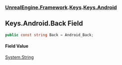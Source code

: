 ### [UnrealEngine.Framework](./UnrealEngine-Framework.md 'UnrealEngine.Framework').[Keys](./Keys.md 'UnrealEngine.Framework.Keys').[Keys.Android](./Keys-Android.md 'UnrealEngine.Framework.Keys.Android')
## Keys.Android.Back Field
  
```csharp
public const string Back = Android_Back;
```
#### Field Value
[System.String](https://docs.microsoft.com/en-us/dotnet/api/System.String 'System.String')  

